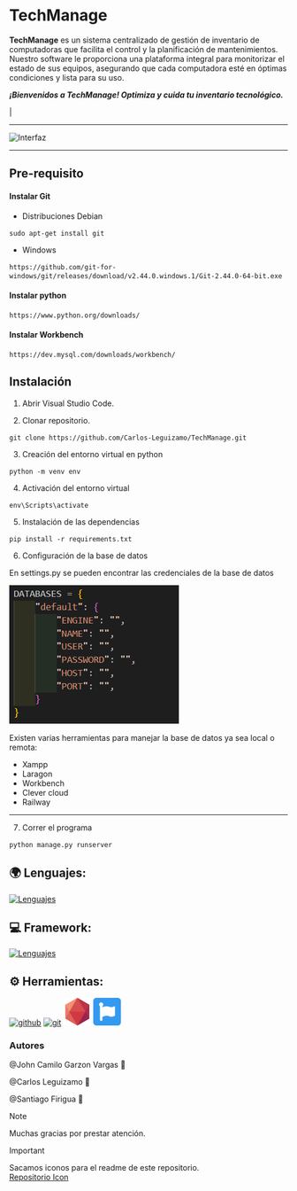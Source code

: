 # TechManage

**TechManage**  es un sistema centralizado de gestión de inventario de computadoras que facilita el control y la
planificación de mantenimientos. Nuestro software le proporciona una plataforma integral para monitorizar el
estado de sus equipos, asegurando que cada computadora esté en óptimas condiciones y lista para su uso. 

***¡Bienvenidos a TechManage! Optimiza y cuida tu inventario tecnológico.***

|




*** 

![Interfaz](/img_readme/Readme.png "Inferfaz Cabaña")

---

## Pre-requisito

#### Instalar Git

+ Distribuciones Debian
~~~
sudo apt-get install git 
~~~
  
+ Windows

~~~
https://github.com/git-for-windows/git/releases/download/v2.44.0.windows.1/Git-2.44.0-64-bit.exe
~~~   

#### Instalar python
~~~
https://www.python.org/downloads/
~~~

#### Instalar Workbench
~~~
https://dev.mysql.com/downloads/workbench/
~~~

## Instalación

1. Abrir Visual Studio Code.
   
2. Clonar repositorio.
   
~~~
git clone https://github.com/Carlos-Leguizamo/TechManage.git
~~~

3. Creación del entorno virtual en python
~~~
python -m venv env
~~~

4. Activación del entorno virtual
~~~
env\Scripts\activate
~~~

5. Instalación de las dependencias
~~~
pip install -r requirements.txt
~~~

6. Configuración de la base de datos
 
En settings.py se pueden encontrar las credenciales de la base de datos

![DB](./img/settings_db.png "DB")

Existen varias herramientas para manejar la base de datos ya sea local o remota:

+ Xampp
+ Laragon
+ Workbench
+ Clever cloud
+ Railway

--- 

7. Correr el programa

~~~
python manage.py runserver
~~~

## :earth_africa: Lenguajes:

[![Lenguajes](https://skillicons.dev/icons?i=html,css,python,mysql)](https://skillicons.dev)

## :computer: Framework:

[![Lenguajes](https://skillicons.dev/icons?i=bootstrap,django)](https://skillicons.dev)

## :gear: Herramientas:

[<img alt="github" width="50px" src="https://raw.githubusercontent.com/coderjojo/coderjojo/master/img/github.svg"/>](https://github.com)
[<img alt="git" width="50px" src="https://iconape.com/wp-content/png_logo_vector/git-icon.png"/>](https://git-scm.com/)
[<img alt="clever-cloud" width="50px" src="./img/clever-cloud.png"/>](https://www.clever-cloud.com)
[<img alt="font-awesome" width="50px" src="./img/font-awesome.svg"/>](https://fontawesome.com)


### Autores

@John Camilo Garzon Vargas :wave:

@Carlos Leguizamo :wave:

@Santiago Firigua :wave:

> [!NOTE]
> Muchas gracias por prestar atención.


> [!IMPORTANT]
> Sacamos iconos para el readme de este repositorio.  
> [Repositorio Icon](https://github.com/ZooaDeV/ZooaDev/blob/main/README.md)